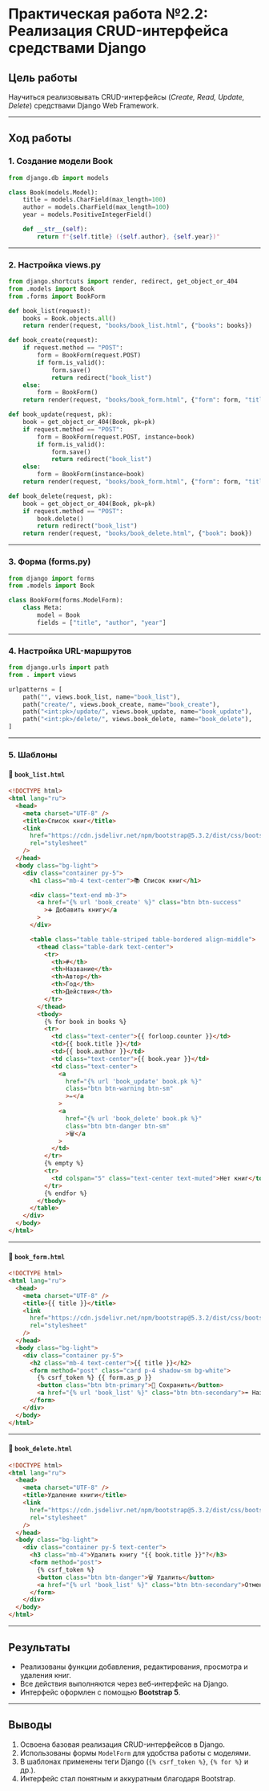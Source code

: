 # Практическая работа №2.2: Реализация CRUD-интерфейса средствами Django

## Цель работы

Научиться реализовывать CRUD-интерфейсы (_Create, Read, Update, Delete_) средствами Django Web Framework.

---

## Ход работы

### 1. Создание модели Book

```python
from django.db import models

class Book(models.Model):
    title = models.CharField(max_length=100)
    author = models.CharField(max_length=100)
    year = models.PositiveIntegerField()

    def __str__(self):
        return f"{self.title} ({self.author}, {self.year})"
```

---

### 2. Настройка views.py

```python
from django.shortcuts import render, redirect, get_object_or_404
from .models import Book
from .forms import BookForm

def book_list(request):
    books = Book.objects.all()
    return render(request, "books/book_list.html", {"books": books})

def book_create(request):
    if request.method == "POST":
        form = BookForm(request.POST)
        if form.is_valid():
            form.save()
            return redirect("book_list")
    else:
        form = BookForm()
    return render(request, "books/book_form.html", {"form": form, "title": "Добавить книгу"})

def book_update(request, pk):
    book = get_object_or_404(Book, pk=pk)
    if request.method == "POST":
        form = BookForm(request.POST, instance=book)
        if form.is_valid():
            form.save()
            return redirect("book_list")
    else:
        form = BookForm(instance=book)
    return render(request, "books/book_form.html", {"form": form, "title": "Редактировать книгу"})

def book_delete(request, pk):
    book = get_object_or_404(Book, pk=pk)
    if request.method == "POST":
        book.delete()
        return redirect("book_list")
    return render(request, "books/book_delete.html", {"book": book})
```

---

### 3. Форма (forms.py)

```python
from django import forms
from .models import Book

class BookForm(forms.ModelForm):
    class Meta:
        model = Book
        fields = ["title", "author", "year"]
```

---

### 4. Настройка URL-маршрутов

```python
from django.urls import path
from . import views

urlpatterns = [
    path("", views.book_list, name="book_list"),
    path("create/", views.book_create, name="book_create"),
    path("<int:pk>/update/", views.book_update, name="book_update"),
    path("<int:pk>/delete/", views.book_delete, name="book_delete"),
]
```

---

### 5. Шаблоны

#### 📄 `book_list.html`

```html
<!DOCTYPE html>
<html lang="ru">
  <head>
    <meta charset="UTF-8" />
    <title>Список книг</title>
    <link
      href="https://cdn.jsdelivr.net/npm/bootstrap@5.3.2/dist/css/bootstrap.min.css"
      rel="stylesheet"
    />
  </head>
  <body class="bg-light">
    <div class="container py-5">
      <h1 class="mb-4 text-center">📚 Список книг</h1>

      <div class="text-end mb-3">
        <a href="{% url 'book_create' %}" class="btn btn-success"
          >➕ Добавить книгу</a
        >
      </div>

      <table class="table table-striped table-bordered align-middle">
        <thead class="table-dark text-center">
          <tr>
            <th>#</th>
            <th>Название</th>
            <th>Автор</th>
            <th>Год</th>
            <th>Действия</th>
          </tr>
        </thead>
        <tbody>
          {% for book in books %}
          <tr>
            <td class="text-center">{{ forloop.counter }}</td>
            <td>{{ book.title }}</td>
            <td>{{ book.author }}</td>
            <td class="text-center">{{ book.year }}</td>
            <td class="text-center">
              <a
                href="{% url 'book_update' book.pk %}"
                class="btn btn-warning btn-sm"
                >✏</a
              >
              <a
                href="{% url 'book_delete' book.pk %}"
                class="btn btn-danger btn-sm"
                >🗑</a
              >
            </td>
          </tr>
          {% empty %}
          <tr>
            <td colspan="5" class="text-center text-muted">Нет книг</td>
          </tr>
          {% endfor %}
        </tbody>
      </table>
    </div>
  </body>
</html>
```

---

#### 📄 `book_form.html`

```html
<!DOCTYPE html>
<html lang="ru">
  <head>
    <meta charset="UTF-8" />
    <title>{{ title }}</title>
    <link
      href="https://cdn.jsdelivr.net/npm/bootstrap@5.3.2/dist/css/bootstrap.min.css"
      rel="stylesheet"
    />
  </head>
  <body class="bg-light">
    <div class="container py-5">
      <h2 class="mb-4 text-center">{{ title }}</h2>
      <form method="post" class="card p-4 shadow-sm bg-white">
        {% csrf_token %} {{ form.as_p }}
        <button class="btn btn-primary">💾 Сохранить</button>
        <a href="{% url 'book_list' %}" class="btn btn-secondary">⬅ Назад</a>
      </form>
    </div>
  </body>
</html>
```

---

#### 📄 `book_delete.html`

```html
<!DOCTYPE html>
<html lang="ru">
  <head>
    <meta charset="UTF-8" />
    <title>Удаление книги</title>
    <link
      href="https://cdn.jsdelivr.net/npm/bootstrap@5.3.2/dist/css/bootstrap.min.css"
      rel="stylesheet"
    />
  </head>
  <body class="bg-light">
    <div class="container py-5 text-center">
      <h3 class="mb-4">Удалить книгу "{{ book.title }}"?</h3>
      <form method="post">
        {% csrf_token %}
        <button class="btn btn-danger">🗑 Удалить</button>
        <a href="{% url 'book_list' %}" class="btn btn-secondary">Отмена</a>
      </form>
    </div>
  </body>
</html>
```

---

## Результаты

- Реализованы функции добавления, редактирования, просмотра и удаления книг.
- Все действия выполняются через веб-интерфейс на Django.
- Интерфейс оформлен с помощью **Bootstrap 5**.

---

## Выводы

1. Освоена базовая реализация CRUD-интерфейсов в Django.
2. Использованы формы `ModelForm` для удобства работы с моделями.
3. В шаблонах применены теги Django (`{% csrf_token %}`, `{% for %}` и др.).
4. Интерфейс стал понятным и аккуратным благодаря Bootstrap.
